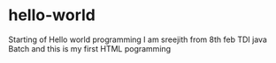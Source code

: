 # hello-world
Starting of Hello world programming
I am sreejith from 8th feb TDI java Batch and this is my first HTML pogramming
